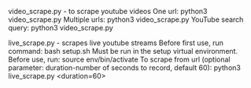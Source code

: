 video_scrape.py - to scrape youtube videos
    One url:
        python3 video_scrape.py <url>
    Multiple urls:
        python3 video_scrape.py <url1> <url2>
    YouTube search query:
        python3 video_scrape.py <search query>

live_scrape.py - scrapes live youtube streams
    Before first use, run command:
        bash setup.sh
    Must be run in the setup virtual environment. Before use, run:
        source env/bin/activate
    To scrape from url (optional parameter: duration-number of seconds to record, default 60):
        python3 live_scrape.py <url> <duration=60>
